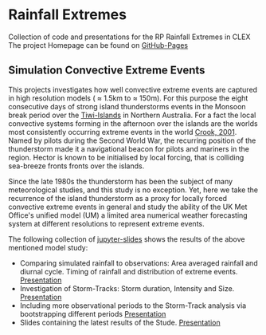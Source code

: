 # Rainfall Extremes
Collection of code and presentations for the RP Rainfall Extremes in CLEX
The project Homepage can be found on [GitHub-Pages](https://antarcticrainforest.github.io/RainfallExtremes/ "Gh-pages")

## Simulation Convective Extreme Events
This projects investigates how well convective extreme events are captured in high resolution models ( &#8776; 1.5km to &#8776; 150m).
For this purpose the eight consecutive days of strong island thunderstorms events in the Monsoon break period over the [Tiwi-Islands](https://en.wikipedia.org/wiki/Tiwi_Islands "Wikipedia") in Northern Australia.
For a fact the  local convective systems forming in the afternoon over the islands are the worlds most consistently occurring extreme events in the world [Crook, 2001](https://doi.org/10.1175/1520-0493%282001%29129%3C1550%3AUHTDOI%3E2.0.CO%3B2, "Understanding Hector"). Named by pilots during the Second World War, the recurring position of the thunderstorm made it a navigational beacon for pilots and mariners in the region. Hector is known to be initialised by local forcing, that is colliding sea-breeze fronts fronts over the islands. 

Since the late 1980s the thunderstorm has been the subject of many meteorological studies, and this study is no exception. Yet, here we take the recurrence of the island thunderstorm as a proxy for locally forced convective extreme events in general and study the ability of the UK Met Office's unified model (UM) a limited area numerical weather forecasting system at different resolutions to represent extreme events. 

The following collection of [jupyter-slides](http://www.slideviper.oquanta.info/tutorial/slideshow_tutorial_slides.html#/4 "Jupyter Slides Tutorial") shows the results of the above mentioned model study:

- Comparing simulated rainfall to observations: Area averaged rainfall and diurnal cycle. Timing of rainfall and distribution of extreme events. [Presentation](https://antarcticrainforest.github.io/RainfallExtremes/slides/minutes_1.slides.html)
- Investigation of Storm-Tracks: Storm duration, Intensity and Size. [Presentation](https://antarcticrainforest.github.io/RainfallExtremes/slides/minutes_2.slides.html) 
- Including more observational periods to the Storm-Track analysis via bootstrapping different periods [Presentation](https://antarcticrainforest.github.io/RainfallExtremes/slides/minutes_3.slides.html)
- Slides containing the latest results of the Stude. [Presentation](https://antarcticrainforest.github.io/RainfallExtremes/slides/Tiwi_isalnds.slides.html)
